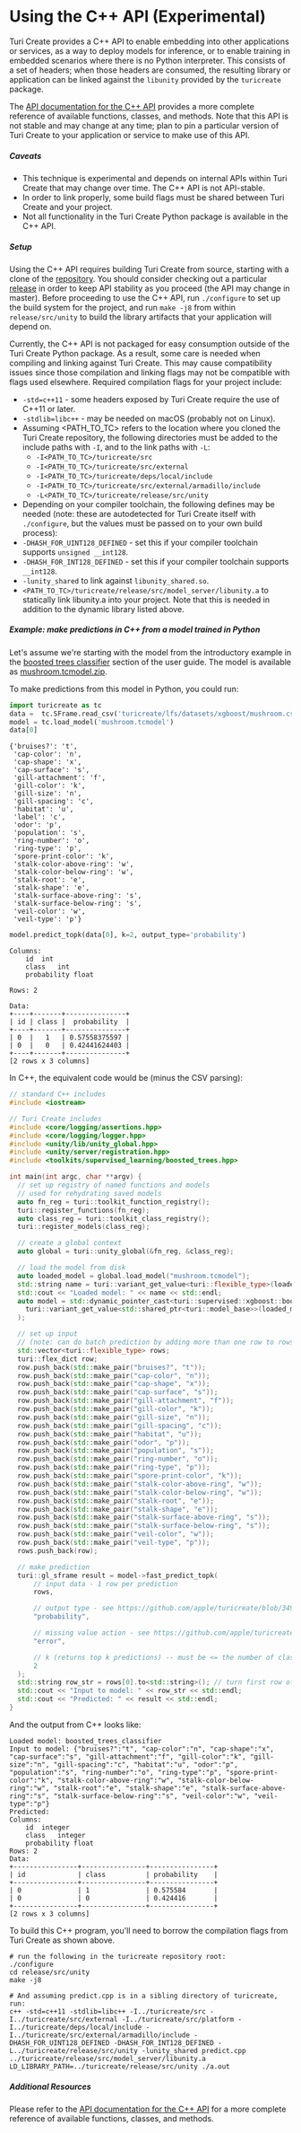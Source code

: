 # Using the C++ API (Experimental)

Turi Create provides a C++ API to enable embedding into other applications or services, as a way to deploy models for inference, or to enable training in embedded scenarios where there is no Python interpreter. This consists of a set of headers; when those headers are consumed, the resulting library or application can be linked against the `libunity` provided by the `turicreate` package.

The [API documentation for the C++ API](https://apple.github.io/turicreate/docs/cpp/) provides a more complete reference of available functions, classes, and methods. Note that this API is not stable and may change at any time; plan to pin a particular version of Turi Create to your application or service to make use of this API.

##### Caveats

* This technique is experimental and depends on internal APIs within Turi Create that may change over time. The C++ API is not API-stable.
* In order to link properly, some build flags must be shared between Turi Create and your project.
* Not all functionality in the Turi Create Python package is available in the C++ API.

##### Setup

Using the C++ API requires building Turi Create from source, starting with a clone of the [repository](git@github.com:apple/turicreate.git). You should consider checking out a particular [release](https://github.com/apple/turicreate/releases) in order to keep API stability as you proceed (the API may change in master). Before proceeding to use the C++ API, run `./configure` to set up the build system for the project, and run `make -j8` from within `release/src/unity` to build the library artifacts that your application will depend on.

Currently, the C++ API is not packaged for easy consumption outside of the Turi Create Python package. As a result, some care is needed when compiling and linking against Turi Create. This may cause compatibility issues since those compilation and linking flags may not be compatible with flags used elsewhere. Required compilation flags for your project include:

* `-std=c++11` - some headers exposed by Turi Create require the use of C++11 or later.
* `-stdlib=libc++` - may be needed on macOS (probably not on Linux).
* Assuming <PATH_TO_TC> refers to the location where you cloned the Turi Create repository, the following directories must be added to the include paths with `-I`, and to the link paths with `-L`:
  * `-I<PATH_TO_TC>/turicreate/src`
  * `-I<PATH_TO_TC>/turicreate/src/external`
  * `-I<PATH_TO_TC>/turicreate/deps/local/include`
  * `-I<PATH_TO_TC>/turicreate/src/external/armadillo/include`
  * `-L<PATH_TO_TC>/turicreate/release/src/unity`
* Depending on your compiler toolchain, the following defines may be needed (note: these are autodetected for Turi Create itself with `./configure`, but the values must be passed on to your own build process):
* `-DHASH_FOR_UINT128_DEFINED` - set this if your compiler toolchain supports `unsigned __int128`.
* `-DHASH_FOR_INT128_DEFINED` - set this if your compiler toolchain supports `__int128`.
* `-lunity_shared` to link against `libunity_shared.so`.
* `<PATH_TO_TC>/turicreate/release/src/model_server/libunity.a` to statically link libunity.a into your project. Note that this is needed in addition to the dynamic library listed above.

##### Example: make predictions in C++ from a model trained in Python

Let's assume we're starting with the model from the introductory example in the [boosted trees classifier](https://github.com/apple/turicreate/blob/3490286b27ff5d79cb90d09fe026d5671ce990c7/userguide/supervised-learning/boosted_trees_classifier.md#gradient-boosted-regression-trees) section of the user guide. The model is available as [mushroom.tcmodel.zip](https://github.com/apple/turicreate/files/1654991/mushroom.tcmodel.zip).

To make predictions from this model in Python, you could run:
```python
import turicreate as tc
data =  tc.SFrame.read_csv('turicreate/lfs/datasets/xgboost/mushroom.csv')
model = tc.load_model('mushroom.tcmodel')
data[0]
```
```
{'bruises?': 't',
 'cap-color': 'n',
 'cap-shape': 'x',
 'cap-surface': 's',
 'gill-attachment': 'f',
 'gill-color': 'k',
 'gill-size': 'n',
 'gill-spacing': 'c',
 'habitat': 'u',
 'label': 'c',
 'odor': 'p',
 'population': 's',
 'ring-number': 'o',
 'ring-type': 'p',
 'spore-print-color': 'k',
 'stalk-color-above-ring': 'w',
 'stalk-color-below-ring': 'w',
 'stalk-root': 'e',
 'stalk-shape': 'e',
 'stalk-surface-above-ring': 's',
 'stalk-surface-below-ring': 's',
 'veil-color': 'w',
 'veil-type': 'p'}
```
```python
model.predict_topk(data[0], k=2, output_type='probability')
```
```
Columns:
	id	int
	class	int
	probability	float

Rows: 2

Data:
+----+-------+---------------+
| id | class |  probability  |
+----+-------+---------------+
| 0  |   1   | 0.57558375597 |
| 0  |   0   | 0.42441624403 |
+----+-------+---------------+
[2 rows x 3 columns]
```

In C++, the equivalent code would be (minus the CSV parsing):
```cpp
// standard C++ includes
#include <iostream>

// Turi Create includes
#include <core/logging/assertions.hpp>
#include <core/logging/logger.hpp>
#include <unity/lib/unity_global.hpp>
#include <unity/server/registration.hpp>
#include <toolkits/supervised_learning/boosted_trees.hpp>

int main(int argc, char **argv) {
  // set up registry of named functions and models
  // used for rehydrating saved models
  auto fn_reg = turi::toolkit_function_registry();
  turi::register_functions(fn_reg);
  auto class_reg = turi::toolkit_class_registry();
  turi::register_models(class_reg);

  // create a global context
  auto global = turi::unity_global(&fn_reg, &class_reg);

  // load the model from disk
  auto loaded_model = global.load_model("mushroom.tcmodel");
  std::string name = turi::variant_get_value<turi::flexible_type>(loaded_model["model_name"]);
  std::cout << "Loaded model: " << name << std::endl;
  auto model = std::dynamic_pointer_cast<turi::supervised::xgboost::boosted_trees_classifier>(
    turi::variant_get_value<std::shared_ptr<turi::model_base>>(loaded_model["model"])
  );

  // set up input
  // (note: can do batch prediction by adding more than one row to rows)
  std::vector<turi::flexible_type> rows;
  turi::flex_dict row;
  row.push_back(std::make_pair("bruises?", "t"));
  row.push_back(std::make_pair("cap-color", "n"));
  row.push_back(std::make_pair("cap-shape", "x"));
  row.push_back(std::make_pair("cap-surface", "s"));
  row.push_back(std::make_pair("gill-attachment", "f"));
  row.push_back(std::make_pair("gill-color", "k"));
  row.push_back(std::make_pair("gill-size", "n"));
  row.push_back(std::make_pair("gill-spacing", "c"));
  row.push_back(std::make_pair("habitat", "u"));
  row.push_back(std::make_pair("odor", "p"));
  row.push_back(std::make_pair("population", "s"));
  row.push_back(std::make_pair("ring-number", "o"));
  row.push_back(std::make_pair("ring-type", "p"));
  row.push_back(std::make_pair("spore-print-color", "k"));
  row.push_back(std::make_pair("stalk-color-above-ring", "w"));
  row.push_back(std::make_pair("stalk-color-below-ring", "w"));
  row.push_back(std::make_pair("stalk-root", "e"));
  row.push_back(std::make_pair("stalk-shape", "e"));
  row.push_back(std::make_pair("stalk-surface-above-ring", "s"));
  row.push_back(std::make_pair("stalk-surface-below-ring", "s"));
  row.push_back(std::make_pair("veil-color", "w"));
  row.push_back(std::make_pair("veil-type", "p"));
  rows.push_back(row);

  // make prediction
  turi::gl_sframe result = model->fast_predict_topk(
      // input data - 1 row per prediction
      rows,

      // output type - see https://github.com/apple/turicreate/blob/3490286b27ff5d79cb90d09fe026d5671ce990c7/src/toolkits/supervised_learning/supervised_learning.hpp#L47
      "probability",

      // missing value action - see https://github.com/apple/turicreate/blob/3490286b27ff5d79cb90d09fe026d5671ce990c7/src/ml_data/ml_data_column_modes.hpp#L27
      "error",

      // k (returns top k predictions) -- must be <= the number of classes
      2
  );
  std::string row_str = rows[0].to<std::string>(); // turn first row of input into a string
  std::cout << "Input to model: " << row_str << std::endl;
  std::cout << "Predicted: " << result << std::endl;
}
```
And the output from C++ looks like:
```
Loaded model: boosted_trees_classifier
Input to model: {"bruises?":"t", "cap-color":"n", "cap-shape":"x", "cap-surface":"s", "gill-attachment":"f", "gill-color":"k", "gill-size":"n", "gill-spacing":"c", "habitat":"u", "odor":"p", "population":"s", "ring-number":"o", "ring-type":"p", "spore-print-color":"k", "stalk-color-above-ring":"w", "stalk-color-below-ring":"w", "stalk-root":"e", "stalk-shape":"e", "stalk-surface-above-ring":"s", "stalk-surface-below-ring":"s", "veil-color":"w", "veil-type":"p"}
Predicted: 
Columns:
    id	integer
    class	integer
    probability	float
Rows: 2
Data:
+----------------+----------------+----------------+
| id             | class          | probability    |
+----------------+----------------+----------------+
| 0              | 1              | 0.575584       |
| 0              | 0              | 0.424416       |
+----------------+----------------+----------------+
[2 rows x 3 columns]
```

To build this C++ program, you'll need to borrow the compilation flags from Turi Create as shown above.

```shell
# run the following in the turicreate repository root:
./configure
cd release/src/unity
make -j8

# And assuming predict.cpp is in a sibling directory of turicreate, run:
c++ -std=c++11 -stdlib=libc++ -I../turicreate/src -I../turicreate/src/external -I../turicreate/src/platform -I../turicreate/deps/local/include -I../turicreate/src/external/armadillo/include -DHASH_FOR_UINT128_DEFINED -DHASH_FOR_INT128_DEFINED -L../turicreate/release/src/unity -lunity_shared predict.cpp ../turicreate/release/src/model_server/libunity.a
LD_LIBRARY_PATH=../turicreate/release/src/unity ./a.out
```

##### Additional Resources

Please refer to the [API documentation for the C++ API](https://apple.github.io/turicreate/docs/cpp/) for a more complete reference of available functions, classes, and methods.
